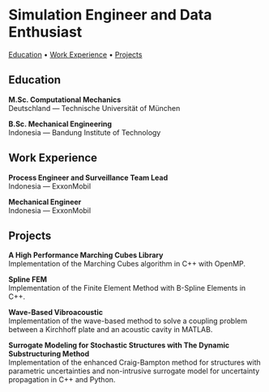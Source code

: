 <h1 align="left">
  Simulation Engineer and Data Enthusiast
</h1>
<p>
  <a href="#education">Education</a>
  •
  <a href="#work-experience">Work Experience</a>
  •
  <a href="#projects">Projects</a>
</p>

<div id="education">
  <h2>
    <strong>Education</strong>
  </h2>
  <p>
    <strong>M.Sc. Computational Mechanics</strong><br>
    Deutschland &mdash; Technische Universit&auml;t of M&uuml;nchen
  </p>
  <p>
    <strong>B.Sc. Mechanical Engineering</strong><br>
    Indonesia &mdash; Bandung Institute of Technology
  </p>
</div>

<div id="work-experience">
  <h2>
    <strong>Work Experience</strong>
  </h2>
  <p>
    <strong>Process Engineer and Surveillance Team Lead</strong><br>
    Indonesia &mdash; ExxonMobil
  </p>
  <p>
    <strong>Mechanical Engineer</strong><br>
    Indonesia &mdash; ExxonMobil
  </p>
</div>

<div id="projects">
  <h2>
    <strong>Projects</strong>
  </h2>
  <p>
    <strong>A High Performance Marching Cubes Library</strong><br>
    Implementation of the Marching Cubes algorithm in C++ with OpenMP.
  </p>
  <p>
    <strong>Spline FEM</strong><br>
    Implementation of the Finite Element Method with B-Spline Elements in C++.
  </p>
  <p>
    <strong>Wave-Based Vibroacoustic</strong><br>
    Implementation of the wave-based method to solve a coupling problem between a Kirchhoff plate and an acoustic cavity in MATLAB.
  </p>
  <p>
    <strong>Surrogate Modeling for Stochastic Structures with The Dynamic Substructuring Method</strong><br>
    Implementation of the enhanced Craig-Bampton method for structures with parametric uncertainties and non-intrusive surrogate model for uncertainty propagation in C++ and Python.
  </p>
</div>